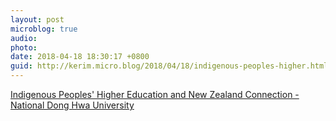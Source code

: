 ```yaml
---
layout: post
microblog: true
audio: 
photo: 
date: 2018-04-18 18:30:17 +0800
guid: http://kerim.micro.blog/2018/04/18/indigenous-peoples-higher.html
---
```

[Indigenous Peoples' Higher Education and New Zealand Connection - National Dong Hwa University](http://www.ndhu.edu.tw/files/14-1000-125515,r2390-1.php?Lang=EN)

